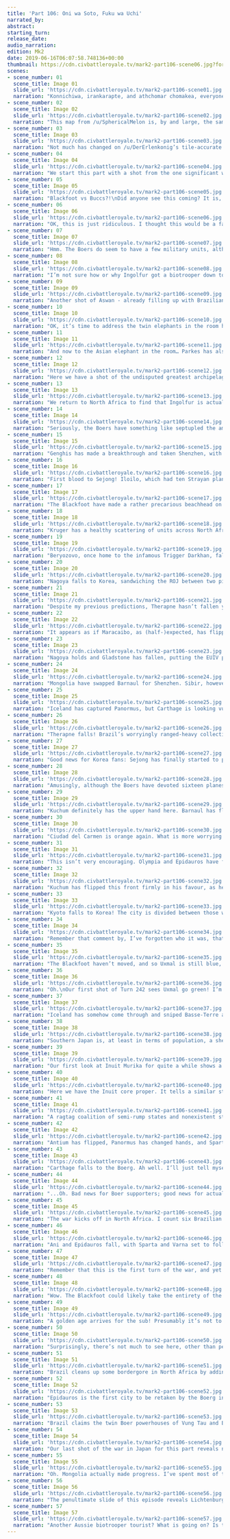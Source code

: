 ```yaml
---
title: 'Part 106: Oni wa Soto, Fuku wa Uchi'
narrated_by: 
abstract: 
starting_turn: 
release_date: 
audio_narration: 
edition: Mk2
date: 2019-06-16T06:07:58.748136+00:00 
thumbnail: https://cdn.civbattleroyale.tv/mark2-part106-scene06.jpg?format=webp&nearlossless=1
scenes:
- scene_number: 01
  scene_title: Image 01
  slide_url: 'https://cdn.civbattleroyale.tv/mark2-part106-scene01.jpg'
  narration: "Konnichiwa, irankarapte, and athchomar chomakea, everyone! Welcome to Part 106 of the Civ Battle Royale. I’m /u/Homusubi, creator of Civ 5’s Rising Sun mod and (soon) Civ 6’s Sengoku Monogatari (because one Japan is never enough), representative of Japan in the current iteration of the Civ Rap Battle Royale, and generally the sub’s resident second-dan weeaboo.\nFor this week’s OC feature I’ve highlighted /u/pizzarcatto’s Hawaii ghostball, which did not make it into the Power Rankings despite being a work of art in itself. I miss Hawaii. But on the other hand, at least it stopped them from being ranked last..."
- scene_number: 02
  scene_title: Image 02
  slide_url: 'https://cdn.civbattleroyale.tv/mark2-part106-scene02.jpg'
  narration: "This map from /u/SphericalMelon is, by and large, the same as that of the last part, with the obvious exception of the demise of not one, not two, but three civs, unless you count the Kimberley Underwater Ronin as having a chance of sniping a city somewhere. The Inuit are slowly unpuppeting cities near their heartland, including Laredo, while Brazil has started to bypass their Raj in Agra. The Boers do not seem to be unpuppeting anywhere."
- scene_number: 03
  scene_title: Image 03
  slide_url: 'https://cdn.civbattleroyale.tv/mark2-part106-scene03.jpg'
  narration: "Not much has changed on /u/DerErlenkonig’s tile-accurate version other than the collapse of the rump states. A slightly smaller Sweden features, as does a slightly larger Mongolia, but apart from that, I’m struggling to see any changes here at all."
- scene_number: 04
  scene_title: Image 04
  slide_url: 'https://cdn.civbattleroyale.tv/mark2-part106-scene04.jpg'
  narration: "We start this part with a shot from the one significant war that was ongoing at the end of Part 105, namely, Sibir vs Mongolia. I’m not really sure what to make of this war lore-wise: it sounds like a classic steppe Khan vs Khan conflict, but on the other hand, it’s being fought with biotroopers on one side and giant death robots and hovertanks on the other side. Welcome to CBR, I guess!\nAnyway, looking at this slide in particular, we see that Ulaanbaatar has fallen to Sibir - good news for Sibir fans, bad news for those who love a good bit of bordergore. As for the general balance of the war, it is hard to tell from this slide, as it appears that Sibir has the advantage (despite the Brazilian carpet) thanks to much more advanced units. It is also notable that every Sibir city I can see has a military unit in it, implying they have actually started to produce units. Good ones, too. However, we’re still not sure how the Mongol carpet’s holding up.\nWait, hang on a minute, look at those diplomatic notices. The Blackfoot have made peace with Sweden - forgot that they were even at war - I dare say most people in those countries probably forgot they were at war - and… have done something else."
- scene_number: 05
  scene_title: Image 05
  slide_url: 'https://cdn.civbattleroyale.tv/mark2-part106-scene05.jpg'
  narration: "Blackfoot vs Buccs?!\nDid anyone see this coming? It is, in some ways, a war that we have been waiting for for some time: I distinctly remember people advising the Buccs to eat the Blackfoot to stay relevant, and more recently, the other way round. However, it is hard to work out what exactly is going to happen. Both sides have strong carpets, the Blackfoot’s extending across a larger swathe of territory, while the Buccs sport biotroopers. There are other points to be made on both sides: Henry Morgan’s penchant for nukes could come into play with this carpet, as could Blackfoot paratroopers.\nInterestingly enough, neither side has a decent navy. Although both sides of the sea are carpeted, almost everything is either an embarked land unit or a carrier, with Morgan appearing more vulnerable to Big Carrier lobbyists than Crowfoot. Perhaps there’s some sort of deal going on involving a Big Carrier-owned rum distillery."
- scene_number: 06
  scene_title: Image 06
  slide_url: 'https://cdn.civbattleroyale.tv/mark2-part106-scene06.jpg'
  narration: "OK, this is just ridiculous. I thought this would be a fairly unassuming part after the madness of the last few, but it appears as if I was very much mistaken. Well, it’s not as if I mind, far from it! Anyway, it’s Boers vs Iceland, which looks kinda scary, and would be downright terrifying were it not for the Brazilians keeping the Boers trapped in the Med and Ingolfur’s African holdings protected.\nSpeaking of Brazil, look at that brand new carpet! And more importantly, look at all those AEROPLANES! If Pedro declared on Kruger now, he’d have pretty much every advantage in the book, unlike in the closing stages of OCP#2 when Kruger had air superiority."
- scene_number: 07
  scene_title: Image 07
  slide_url: 'https://cdn.civbattleroyale.tv/mark2-part106-scene07.jpg'
  narration: "Hmm. The Boers do seem to have a few military units, although the sea is undisputedly Ingolfur’s and he looks ready to rain down hell on the Boer Maghreb from above. Let’s hope he peaces out early, I guess."
- scene_number: 08
  scene_title: Image 08
  slide_url: 'https://cdn.civbattleroyale.tv/mark2-part106-scene08.jpg'
  narration: "I’m not sure how or why Ingolfur got a biotrooper down to Aswan and took the city, but he has, and there’s now a grey and green enclave in what used to be solidly orange territory. The only good news for Boer fans (if indeed they exist and are not just using that flair to be provocative) is that, like Sibir in the first slide, every Boer city here has a unit stationed in it, implying that the Boers too have started producing units again. Looks like Lunar’s bugfix has started to take effect. Or, alternatively, looks like someone in Pretoria called tech support, turned Kruger off and on again, and spurred the Boer war machine back into action.\nCoiot‘s Note: Contray to here say, there was no bug."
- scene_number: 09
  scene_title: Image 09
  slide_url: 'https://cdn.civbattleroyale.tv/mark2-part106-scene09.jpg'
  narration: "Another shot of Aswan - already filling up with Brazilians! - and of the north-central Ryk. Looks like I might have been wrong on the last slide - I can’t see this area of the map producing an orange carpet any time soon, although about half of the cities here do have a military unit. Mostly biotroopers. But no planes. Has Kruger gone complacent again?"
- scene_number: 10
  scene_title: Image 10
  slide_url: 'https://cdn.civbattleroyale.tv/mark2-part106-scene10.jpg'
  narration: "OK, it’s time to address the twin elephants in the room here. Let’s call them the Asian elephant in the room and the… er… Latin American elephant in the room? Eh, whatever, let’s say it’s a zoo elephant just to keep this already rather strained metaphor going.\nInuit vs Brazil. What is perhaps most surprising here is that Ekeuhnick has declared war on Pedro, rather than the other way round. \nIn other words, EKEUHNICK HAS WOKEN UP, I REPEAT, EKEUHNICK HAS WOKEN UP. If I were you, I’d mind your head, as airborne swine may start to appear across the New World.\nAgain, I’m not sure what’s going to happen here. Brazil, clearly, has a larger army, but the Inuit seem to have naval dominance in this part of the ocean."
- scene_number: 11
  scene_title: Image 11
  slide_url: 'https://cdn.civbattleroyale.tv/mark2-part106-scene11.jpg'
  narration: "And now to the Asian elephant in the room… Parkes has also woken up, and it looks like Korea - or at least the space they currently occupy - may just be about to start being relevant! It appears as if neither side has a strong military presence close to the front, although ‘Straya has air superiority. Unlike Blackfoot vs Buccs, however, the ‘natural border’ of this war is not the existing border, it’s further south, as there is little to no space for Aussie units to hang around in Japan waiting for Koreans to take cities so they can flip them back."
- scene_number: 12
  scene_title: Image 12
  slide_url: 'https://cdn.civbattleroyale.tv/mark2-part106-scene12.jpg'
  narration: "Here we have a shot of the undisputed greatest archipelago on the Cylinder just before it starts to explode. It appears as if most of the fighting here will be naval, as not only are there several one- and two-tile islands, the new Blackfoot overflow carpet has extended to both Korean-controlled North Japan (‘DPRJ) and the Strayan-ruled South Japan (‘ROJ’).\nProbably best to mentally halve that Korean naval carpet in your head, as Big Carrier is a big player in these waters as well as those around the Caribbean. Oh, and BOTH warring civs have a military unit in most of their cities."
- scene_number: 13
  scene_title: Image 13
  slide_url: 'https://cdn.civbattleroyale.tv/mark2-part106-scene13.jpg'
  narration: "We return to North Africa to find that Ingolfur is actually winning. Ciudad del Carmen has fallen and Basse-Terre à Mer looks to follow. Admittedly, Kruger will probably flip Carmen back (where the hell did all those units come from?) but at least this shows that the war will not be completely one-sided.\nWe also see a major Boer airbase in Carthago Nova. Okay, Kruger definitely has the advantage here, but it shows how far the Boers have fallen that that was ever in doubt."
- scene_number: 14
  scene_title: Image 14
  slide_url: 'https://cdn.civbattleroyale.tv/mark2-part106-scene14.jpg'
  narration: "Seriously, the Boers have something like septupled the amount of units in this part of the map in the space of one turn. Aswan looks set to return to orange control, but Alexandria is still contested."
- scene_number: 15
  scene_title: Image 15
  slide_url: 'https://cdn.civbattleroyale.tv/mark2-part106-scene15.jpg'
  narration: "Genghis has made a breakthrough and taken Shenzhen, with Barnaul set to follow. However, if you look closer, the Mongol carpet is gradually thinning out, while Sibir, especially in the south of this screenshotted area, has started to churn out biotroopers. I doubt Genghis will have the advantage for much longer. Shame. I kinda liked Genghis."
- scene_number: 16
  scene_title: Image 16
  slide_url: 'https://cdn.civbattleroyale.tv/mark2-part106-scene16.jpg'
  narration: "First blood to Sejong! Iloilo, which had ten Strayan planes stationed on it in the last screenshot, has gone blue, and although there are green units in the area, it seems likely that it will take a few more turns before Parkes is able to take it back (which to be honest he probably will).\nIloilo appears to be on the island known in Sphereland as Okinawa, which has suffered a spate of military plane crashes in the last few months. Kinda ironic really - it appears as if Sejong has effectively done the same thing by taking out Parkes’s air force here. However, Parkes still has a crazy number of planes in this screenshot alone."
- scene_number: 17
  scene_title: Image 17
  slide_url: 'https://cdn.civbattleroyale.tv/mark2-part106-scene17.jpg'
  narration: "The Blackfoot have made a rather precarious beachhead on the Yucatan, kind of threatening Maracaibo but kind of not, while both carpets remain fairly intact. Of greater note here is Therapne, which has been reduced to zero health by the Brazilians and looks set to fall. Looks like Pedro has got angry over losing Laredo all those parts ago."
- scene_number: 18
  scene_title: Image 18
  slide_url: 'https://cdn.civbattleroyale.tv/mark2-part106-scene18.jpg'
  narration: "Kruger has a healthy scattering of units across North Africa as his war machine gets going once more. Carthage and Olympia would both be near-as-dammit orange if it weren’t for the Brazilians in the way (I can see a pattern beginning to emerge…) and the attack on Alexandria has faltered. C’mon Ingolfur, you can do it. Do it for the sake of underdogs everywhere. I know that didn’t stop you from thrashing Ireland, but you know what I mean."
- scene_number: 19
  scene_title: Image 19
  slide_url: 'https://cdn.civbattleroyale.tv/mark2-part106-scene19.jpg'
  narration: "Beryozovo, once home to the infamous Trigger Darkhan, falls to Sibir, and the Mongol carpet thins out even further. I guess this might explain why the CRBR recently saw a masterful takedown of Brazil by… Sibir.\n(Incidentally, if I’m spending too much time discussing war tactics, sorry.)"
- scene_number: 20
  scene_title: Image 20
  slide_url: 'https://cdn.civbattleroyale.tv/mark2-part106-scene20.jpg'
  narration: "Nagoya falls to Korea, sandwiching the ROJ between two pieces of DPRJ territory. Remembering Sejong’s faithful protection of Emperor Meiji, Nagoyans wildly celebrate the possible end of thousands of years of suffering the only way they know how: prawn-tempura onigiri. Don’t ask me why. It’s a Nagoya thing.\nAlso, it appears as if Iloilo has flipped, Sejong has found an air force in Nagoya, and Gladstone air base has been evacuated."
- scene_number: 21
  scene_title: Image 21
  slide_url: 'https://cdn.civbattleroyale.tv/mark2-part106-scene21.jpg'
  narration: "Despite my previous predictions, Therapne hasn’t fallen yet, seemingly due to Brazil’s ranged units blocking its melee units from taking the city. However, it may be too late, as an Inuit naval convoy is rounding the coast of their Mexican dominions, and there’s not a useless carrier in sight.\nWhat do you call a White Walker navy anyway? White Swimmers? It doesn’t sound very scary, does it?"
- scene_number: 22
  scene_title: Image 22
  slide_url: 'https://cdn.civbattleroyale.tv/mark2-part106-scene22.jpg'
  narration: "It appears as if Maracaibo, as (half-)expected, has flipped, and Crowfoot has managed to land one extra paratrooper on the Yucatan, but apart from that, there’s not much to see here. The Blackfoot are bombing Petit-Goave, rather strangely in fact as it is pretty much the only place in North America without any Blackfoot units already in it. As for the state of the war itself, it seems pretty similar to when it started - neither side will be able to encroach on the other’s lands without a great deal of effort, perhaps disappointingly to those who want a third force in the New World to rival Brazil and the Inuit."
- scene_number: 23
  scene_title: Image 23
  slide_url: 'https://cdn.civbattleroyale.tv/mark2-part106-scene23.jpg'
  narration: "Nagoya holds and Gladstone has fallen, putting the EUIV players’ pilgrimage site of Ryukyu entirely in Korean hands. However, we are starting to see Strayan reinforcements trickle in from the south and from their two fortress cities of Yokohama (apparently Chichijima) and Mililani Mauka (quite possibly Ioto, better known as Iwo Jima).\nKorea could, theoretically at least, take out many of these reinforcements while they’re still embarked, but appear to be focusing on attacking the ROJ from the sea, and so it is possible this kangaroo backdoor squad (up there with xkcd’s “slide mountain ocean” in terms of words that surely can’t all refer to the same thing) could succeed in its purpose."
- scene_number: 24
  scene_title: Image 24
  slide_url: 'https://cdn.civbattleroyale.tv/mark2-part106-scene24.jpg'
  narration: "Mongolia have swapped Barnaul for Shenzhen. Sibir, however, is still slowly gaining the advantage - despite a few precious GDRs (and… is that a Great Artist I see?), Sibir are getting more and more biotroopers to the front, and eastern Mongolia is looking fairly empty.\nOh, and I’m not completely caught up on all these Future Worlds units, but it appears that Mongolia has very few melee units, in stark contrast to Sibir’s biotrooper bias."
- scene_number: 25
  scene_title: Image 25
  slide_url: 'https://cdn.civbattleroyale.tv/mark2-part106-scene25.jpg'
  narration: "Iceland has captured Panormus, but Carthage is looking vulnerable, despite the Brazilian peacekeepers. The Boerg has two airbases in North Africa and neither is at risk of flipping any time soon.\nDespite the talk of Boer remilitarisation, they still appear to have far more workers than they do actual military units, but that is probably not quite bad enough for Iceland to make any more headway, as they have a minimal-to-nonexistent land presence in Africa."
- scene_number: 26
  scene_title: Image 26
  slide_url: 'https://cdn.civbattleroyale.tv/mark2-part106-scene26.jpg'
  narration: "Therapne falls! Brazil’s worryingly ranged-heavy collection of troops previously seen in Mexico has evaporated, and Pedro - perhaps after a last-minute intervention by Mini-Pedro - has replaced them with the tried-and-tested paratrooper-and-XCOM combo. The Inuit convoy from earlier does not appear to have moved.\nStrangely enough for a superpower-to-superpower war, what happens next seems to rely most on a third power, namely Crowfoot, who has his own paratrooper carpet (can anyone detect a hint of ‘notice me sempai’ about Crowfoot in relation to Pedro?) and has surrounded Uxmal. If the carpet moves, Uxmal will likely fall; if not, it can’t.\nAlso, how on cylinder did that Mongolian tank get there? Fleeing Sibir sounds fair enough, but fleeing Sibir to a) the ocean b) the other side of the world and c) a warzone doesn’t seem like the most sensible plan of action to me."
- scene_number: 27
  scene_title: Image 27
  slide_url: 'https://cdn.civbattleroyale.tv/mark2-part106-scene27.jpg'
  narration: "Good news for Korea fans: Sejong has finally started to produce units in his core, with biotroopers seemingly the order of the day. Also, he has managed to hold all four of the cities he has taken from Parkes so far. Good news for Straya fans: the rest of the ROJ is looking harder to invade, as the Blackfoot units have seemingly mostly gone and been replaced with green-and-gold melee troops. Also, the Ryukyuan cities are looking VERY vulnerable at the moment."
- scene_number: 28
  scene_title: Image 28
  slide_url: 'https://cdn.civbattleroyale.tv/mark2-part106-scene28.jpg'
  narration: "Amusingly, although the Boers have devoted sixteen planes and at least one missile to taking the unimportant Icelandic possession of Djarindjin, they haven’t managed it! What’s more, even if they do flip it (somehow - I see no melee units, unless I’m misreading FW again), Iceland will likely take it right back again with a GDR."
- scene_number: 29
  scene_title: Image 29
  slide_url: 'https://cdn.civbattleroyale.tv/mark2-part106-scene29.jpg'
  narration: "Kuchum definitely has the upper hand here. Barnaul has flipped back to him, and Shenzhen has held. Now all that remains is for him to make a few more biotroopers and banish Mongolia’s outdated drone-and-hovertank carpet to oblivion. Don’t get me wrong, I kind of want Mongolia to win this, but I don’t believe for a second they will."
- scene_number: 30
  scene_title: Image 30
  slide_url: 'https://cdn.civbattleroyale.tv/mark2-part106-scene30.jpg'
  narration: "Ciudad del Carmen is orange again. What is more worrying for Ingolfur is that Brazil no longer blocks the Strait of Gibraltar, although the absence of a proper Boer navy should be some consolation. Plus, at least this far west, the Icelanders still have a clear advantage in terms of air power, as can be seen with the health of Boer cities compared to Icelandic ones."
- scene_number: 31
  scene_title: Image 31
  slide_url: 'https://cdn.civbattleroyale.tv/mark2-part106-scene31.jpg'
  narration: "This isn’t very encouraging. Olympia and Epidauros have fallen, and the Boers seem to have found a way of threatening Europe without having any ships, namely, embarked units and shoddy air AI.\nAlso, for the first time in gods-know-how-long, the Boers have more military units on a slide than they do workers."
- scene_number: 32
  scene_title: Image 32
  slide_url: 'https://cdn.civbattleroyale.tv/mark2-part106-scene32.jpg'
  narration: "Kuchum has flipped this front firmly in his favour, as he has started to push east instead of trying to reclaim lost cities. I know I’m sounding like a stuck record with these Kuchum/Genghis slides, but there’s not that much to say about it, other than Kuchum is winning. (Oh, and the Mongolian Great Artist thinks life would be better in Sibir, oddly enough)"
- scene_number: 33
  scene_title: Image 33
  slide_url: 'https://cdn.civbattleroyale.tv/mark2-part106-scene33.jpg'
  narration: "Kyoto falls to Korea! The city is divided between those who celebrate hard and recreate the Gion Festival after however many millennia of enforced Strayan cultural observance, and those who assume it’s going to flip right back and so flee to Korea proper.\nTeodeni has returned to Parkes, who thinks that the best way of defending Shikoku is by making sure the eastern half of the island is adequately protected with settlers, and both Tokyo and Gladstone appear to be decreasing in population, presumably because the warships are nicking all the sushi. (Or, in Tokyo’s case, Australian fusion sushi, possibly in the sense of nuclear fusion given that it’s the CBR.)"
- scene_number: 34
  scene_title: Image 34
  slide_url: 'https://cdn.civbattleroyale.tv/mark2-part106-scene34.jpg'
  narration: "Remember that comment by, I’ve forgotten who it was, that said that Australia would magic a carpet out of nowhere at some point? Well, here it is! Perhaps not the best carpet I’ve seen in recent episodes, but it’s a carpet nonetheless, a relief to Straya fans, and a further confusion for the Power Rankers, who can’t seem to be able to decide whether Parkes should be ranked third or eighth or somewhere in between.\nI have no idea what happened to that manufactory, but what is apparent is that Korea has launched a half-hearted attack on Mowanjum, apparently with a non-nuclear missile as I can’t see any fallout. Also, the ship that is likely responsible (is that a cybersub?) appears to be single-handedly blocking TWO former Kimberley cities. Go figure. Is it just… really scary looking or something like that? Is it broadcasting Gangnam Style at 200dB in order to prevent anyone from going anywhere near it? Will we ever know?"
- scene_number: 35
  scene_title: Image 35
  slide_url: 'https://cdn.civbattleroyale.tv/mark2-part106-scene35.jpg'
  narration: "The Blackfoot haven’t moved, and so Uxmal is still blue, although it does have zero health. The Brazilians have also launched a rather half-hearted attack on Laredo, which, incidentally, is somehow over five times as big as Guadalajara despite the city flips. I know puppeted cities tend to favour gold, but this is so gold-focused as to be absurd. I’m sure there’s a neoliberalism joke around here somewhere, but I can’t think of it right now, and besides, they’re all Autocrats™ in the CBR anyway.\nMoving on to the War for North American Relevance, the Blackfoot and Buccs are still struggling to make headway, although the burnt-out shell of Maracaibo is currently under Blackfoot control and they are slowly landing more paratroopers on the Yucatan. I still can’t imagine much arising from this war (other than someone else declaring war on the combatants). The Blackfoot could hold Maracaibo if they really stuck to it, and if they did they would threaten Palenque, but the terrain heading from there towards Port-au-Prince is just too hostile."
- scene_number: 36
  scene_title: Image 36
  slide_url: 'https://cdn.civbattleroyale.tv/mark2-part106-scene36.jpg'
  narration: "Oh.\nOur first shot of Turn 242 sees Uxmal go green! I’m not sure what exactly happened, presumably Crowfoot moved a paratrooper closer to the Buccs and so cleared a gap for a Brazilian paratrooper to take the city, thus forcing the rest of the Blackfoot paras out of Brazilian territory.\nAlthough the Inuit fleet seems to be frozen off the coast of Baja California, note that Ekeuhnick has air superiority here. Pedro has a significant number of planes in the island city of Tulum, which helped with Therapne and presumably with Uxmal, but they are now out of range, and the last two Inuit cities south of the Blackfoot core now serve as airbases. Having said that, Brazil could most likely safely move some planes to Therapne, as there are no Inuit paratroopers or XCOMs for miles around.\nThe Buccs have taken back Maracaibo and removed the Blackfoot paratroopers from the peninsula. It is looking bare enough for Crowfoot to stage a comeback, but he should be wary of the Bucc GDR, presumably still flying a skull and crossbones. Or skull and cross-metallic-limbs."
- scene_number: 37
  scene_title: Image 37
  slide_url: 'https://cdn.civbattleroyale.tv/mark2-part106-scene37.jpg'
  narration: "Iceland has somehow come through and sniped Basse-Terre a Mer, but it doesn’t look like it will hold, as it is entirely surrounded by Boer units. Icelandic and Boer cities alike find themselves bombed to zero health, making the waters of the Mediterranean run with, if not blood, jet fuel, in the process. Oh, and the Boers seem to have flipped Sparta.\nWhat is more worrying for Ingolfur is that there is now an opening for a Boer unit to take Carthage. I don’t see it holding much longer."
- scene_number: 38
  scene_title: Image 38
  slide_url: 'https://cdn.civbattleroyale.tv/mark2-part106-scene38.jpg'
  narration: "Southern Japan is, at least in terms of population, a shell of its former self, as cities suffer flip after flip and people flee en masse to Korea, hoping that Sejong won’t copy the Sphereland Japanese government and only let in something like two and a half refugees per year. Although there are fewer Aussie reinforcements on boats now than there were a few turns ago, the ROJ is looking more and more fortified, and although Sejong could still claim the archipelago with another push, that shot of Parkes’s core means he should be at least worried."
- scene_number: 39
  scene_title: Image 39
  slide_url: 'https://cdn.civbattleroyale.tv/mark2-part106-scene39.jpg'
  narration: "Our first look at Inuit Murika for quite a while shows a region which, while barer than it could be, is still not quite as bare as the Boercoer. Interestingly, Blackfoot overflow seems to be more of a problem than Brazilian overflow, except around Buccaneer Petit-Goave, much to Crowfoot’s irritation."
- scene_number: 40
  scene_title: Image 40
  slide_url: 'https://cdn.civbattleroyale.tv/mark2-part106-scene40.jpg'
  narration: "Here we have the Inuit core proper. It tells a similar story to the southern shot, with Blackfoot present in most areas, although not quite enough to do what Brazil did to Sweden if Crowfoot and Ekeuhnick went to war. Interestingly, Ekeuhnick seems to be suffering from Kruger Worker Overload Syndrome, although at least in this case they tend to share tiles with actual military units.\nOh, and the Inuit are the new host of the World Congress after a random selection between them, the Blackfoot, and Australia.. I’m not sure how useful that will be to them though."
- scene_number: 41
  scene_title: Image 41
  slide_url: 'https://cdn.civbattleroyale.tv/mark2-part106-scene41.jpg'
  narration: "A ragtag coalition of semi-rump states and nonexistent states bans perfume. Gods know why exactly, although it annoys the superpowers, so it must be good.\nI can’t see any particular things to note in this Vietnam shot, other than the Trungs starting to unpuppet Kimbernesia."
- scene_number: 42
  scene_title: Image 42
  slide_url: 'https://cdn.civbattleroyale.tv/mark2-part106-scene42.jpg'
  narration: "Antium has flipped, Panormus has changed hands, and Sparta is fairly firmly orange once again. The Boers are back in Europe.\nDamn it.\nNot much else to report here, other than the Boers starting to get a proper navy into the Med from the east, possibly by utilizing the Dvin canal. Oh, and Brazil has annexed Constantinople."
- scene_number: 43
  scene_title: Image 43
  slide_url: 'https://cdn.civbattleroyale.tv/mark2-part106-scene43.jpg'
  narration: "Carthage falls to the Boerg. Ah well. I’ll just tell myself that it was a miracle that Ingolfur managed to hold on to it for so long anyway. The tide has truly turned in favour of the Boerg. At this rate, despite the constant bombing of North Africa, the only thing that will save Icelandic Italy is…"
- scene_number: 44
  scene_title: Image 44
  slide_url: 'https://cdn.civbattleroyale.tv/mark2-part106-scene44.jpg'
  narration: "...Oh. Bad news for Boer supporters; good news for actual human beings.\nIn other words, FREAKING BANZAI, PEOPLE. Pedro, who has built up a carpet both on land and in the air in West Africa, has declared war on Kruger, hopefully bringing a trail of cyber-death and putrid green destruction in his wake. Kumbi Saleh has already fallen, and Lichtenburg and Ejura also look vulnerable. Could this be the war to end all Boers? Or am I just being hopeful?"
- scene_number: 45
  scene_title: Image 45
  slide_url: 'https://cdn.civbattleroyale.tv/mark2-part106-scene45.jpg'
  narration: "The war kicks off in North Africa. I count six Brazilian gains in this screenshot alone, including Arretium, which presumably flipped from grey to orange to green in one turn. Although the Boers have a respectable force in this area, Brazil still heavily outnumbers them. Perhaps Ingolfur will have the last laugh here after all… not directly, but by providing space for Brazil to harbour paratroopers before they descend into Boer lands."
- scene_number: 46
  scene_title: Image 46
  slide_url: 'https://cdn.civbattleroyale.tv/mark2-part106-scene46.jpg'
  narration: "Ani and Epidauros fall, with Sparta and Varna set to follow. Brazil, like Iceland before them, has air superiority even on this front. A larger push by Brazil could probably secure control of the former Dvinnish Empire territory, and from there, the entirety of the Arabian peninsula. Remember when the Boers were confined to territory south and west of Dvin? Those were the days.\nIncidentally - I’ve forgotten - has Brazil’s intervention meant that Arretium has yet another new owner, or has Brazil owned it before?"
- scene_number: 47
  scene_title: Image 47
  slide_url: 'https://cdn.civbattleroyale.tv/mark2-part106-scene47.jpg'
  narration: "Remember that this is the first turn of the war, and yet Pedro has made concrete advances on every front. Not only has Brazil increased the size of Omãn by seizing Najran and parachuting XCOMs all over the Arabian peninsula, but Pedro has also secured Persepolis and Pasargadae, pushing the frontline back to where people thought the Boer-Vietnam front would stabilise.\nOne slightly concerning development for Brazil fans is the fact that there are no paratroopers or XCOMs on this slide east of Negombo. Best keep an eye on that one."
- scene_number: 48
  scene_title: Image 48
  slide_url: 'https://cdn.civbattleroyale.tv/mark2-part106-scene48.jpg'
  narration: "Wow. The Blackfoot could likely take the entirety of the Hawai’ian archipelago if they struck Parkes now, although whether they could hold it after reinforcements arrived is another matter. The Aussies seem to have more of a localised Big Carrier lobbyist problem than the Blackfoot do.\nI wonder what happened to Kailua-Kona? Presumably something to do with Korea. Perhaps the same thing that happened to that city in western Straya a few slides ago?"
- scene_number: 49
  scene_title: Image 49
  slide_url: 'https://cdn.civbattleroyale.tv/mark2-part106-scene49.jpg'
  narration: "A golden age arrives for the sub! Presumably it’s not to do with my narration, so I’ll just assume it’s to do with all the various civs kicked out by Kruger celebrating his demise."
- scene_number: 50
  scene_title: Image 50
  slide_url: 'https://cdn.civbattleroyale.tv/mark2-part106-scene50.jpg'
  narration: "Surprisingly, there’s not much to see here, other than perhaps the seriously lost Strayan biotrooper. Brazil has inched its carpet to the right a bit and parachuted some XCOMs into Boer territory, and a few Boer cities on the front have either gone from undamaged to damaged or from damaged to zero-health, but I expected city flips here, and city flips there are none."
- scene_number: 51
  scene_title: Image 51
  slide_url: 'https://cdn.civbattleroyale.tv/mark2-part106-scene51.jpg'
  narration: "Brazil cleans up some bordergore in North Africa by adding Utique and airbase Carthago Nova to its empire. The Boerg, while pumping out biotroopers, is perhaps not pumping them out quite quickly enough, although of course we don’t know how fast the Brazilian carpet is reinforcing either. There is also a nasty-looking collection of biotroopers between three newly-greened cities near the coast, which could cause a significant - if temporary - headache for Pedro’s army in that area."
- scene_number: 52
  scene_title: Image 52
  slide_url: 'https://cdn.civbattleroyale.tv/mark2-part106-scene52.jpg'
  narration: "Epidauros is the first city to be retaken by the Boerg in this war, although it does come at the cost of being kicked out of mainland Europe once again by the Brazilians taking Sparta. Brazil looks set to take Varna and reclaim Epidauros any turn now."
- scene_number: 53
  scene_title: Image 53
  slide_url: 'https://cdn.civbattleroyale.tv/mark2-part106-scene53.jpg'
  narration: "Brazil claims the twin Boer powerhouses of Vung Tau and Baghdad, despite Boer biotroopers tricking in and reclaiming Najran (and, it appears, flipping Bayulu). As ever, Brazil could take just as much land again if they were surgical with their paratrooper strikes, but whether they actually will be or not is another matter entirely.\nNotice, incidentally, that Pasargadae, which appeared in danger of flipping, has not done so, and if anything, looks more firmly Brazilian."
- scene_number: 54
  scene_title: Image 54
  slide_url: 'https://cdn.civbattleroyale.tv/mark2-part106-scene54.jpg'
  narration: "Our last shot of the war in Japan for this part reveals neither side being able to make much progress. The minimap appears to show Nagoya being back in Australian hands, and Tokyo and Wakayama are surrounded by Aussie biotroopers. On the other hand, Osaka is even more firmly Korean, and has not suffered the effects of a siege, meaning it is bigger than the largest of the ROJ’s shrinking cities.\nKyoto appears to be likely to stay in the DPRJ, albeit probably after one extra flip from that half-health biotrooper. But Korea doesn’t have the navy anymore to exert its power further afield: at this point it’s mostly carriers remaining, although kamikaze carriers probably wouldn’t be a bad move at this point, as they would likely be replaced by something that’s not a carrier."
- scene_number: 55
  scene_title: Image 55
  slide_url: 'https://cdn.civbattleroyale.tv/mark2-part106-scene55.jpg'
  narration: "Oh. Mongolia actually made progress. I’ve spent most of this part saying they’re doomed, but they just took a city which was Sibirian at the start of this war with a GDR! Shaoshan, too, has flipped back to Mongolia, although neither city seems like it will hold out.\nThe big question raised by this slide, however, is why isn’t Brazil moving that carpet south?!"
- scene_number: 56
  scene_title: Image 56
  slide_url: 'https://cdn.civbattleroyale.tv/mark2-part106-scene56.jpg'
  narration: "The penultimate slide of this episode reveals Lichtenburg and Tarentum have fallen to Pedro’s amazing technicolour paratroopers, with Konongo and (finally) Kumasi set to follow. The Strayan biotrooper seems to be breeding, incidentally. And… the Boers actually have a mini-carpet for the first time in ages, around Mampong and Atebubu.\nWhy, Blue Cassette? Why do you like ending parts on Boer-based cliffhangers so much?!"
- scene_number: 57
  scene_title: Image 57
  slide_url: 'https://cdn.civbattleroyale.tv/mark2-part106-scene57.jpg'
  narration: "Another Aussie biotrooper tourist? What is going on? Is this the start of a Brazil/Blackfoot style carpeting tactic from Parkes? Is that even how those work, seeing as the tiles that the biotroopers appear on are decidedly not those closest to Australian territory?\nAnyway, Brazil vs Boers. Pedro has taken control of the entirety of Mesopotamia, reducing the once mighty 45-pop Vung Tau to little more than a village in the process through multiple flips. Oh, and in the corner of the slide, as expected, we can see that Epidauros and Varna have gone green. Both sides have a decent number of units in this slide… we’ll see what happens next time I guess.\nAnyway, that, unfortunately, is the end of this part. It has, as ever, been an honour to narrate this part, and I hope I wasn’t too awful at it. Ja mata!"
---
```

